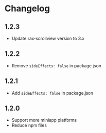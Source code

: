 # Changelog


## 1.2.3

- Update rax-scrollview version to 3.x
## 1.2.2

- Remove `sideEffects: false` in package.json

## 1.2.1

- Add `sideEffects: false` in package.json

## 1.2.0

- Support more miniapp platforms
- Reduce npm files
